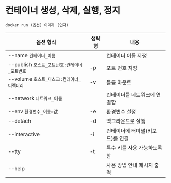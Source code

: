 # 컨테이너 생성, 삭제, 실행, 정지
```docker
docker run (옵션) 이미지 (인자)
```
|옵션 형식|생략형|내용|
|---|---|---|
|--name `컨테이너_이름`||컨테이너 이름 지정|
|--publish `호스트_포트번호:컨테이너_포트번호`|-p|포트 번호 지정|
|--volume `호스트_디스크:컨테이너_디렉터리`|-v|볼륨 마운트|
|--network `네트워크_이름`||컨테이너를 네트워크에 연결함|
|--env `환경변수_이름=값`|-e|환경변수 설정|
|--detach|-d|백그라운드로 실행|
|--interactive|-i|컨테이너에 터미널(키보드)를 연결|
|--tty|-t|특수 키를 사용 가능하도록 함|
|--help||사용 방법 안내 메시지 출력|